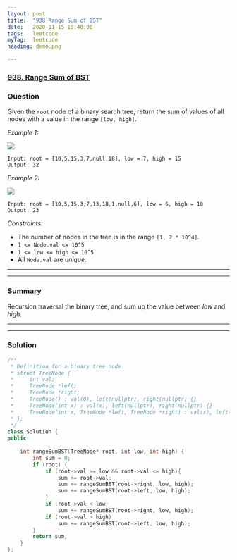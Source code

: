 ```yaml
---
layout: post
title:  "938 Range Sum of BST"
date:   2020-11-15 19:40:00
tags:	leetcode
myTag:	leetcode
headimg: demo.png

---
```


### [938. Range Sum of BST](https://leetcode.com/problems/range-sum-of-bst/)

### Question

Given the `root` node of a binary search tree, return the sum of values of all nodes with a value in the range `[low, high]`.

*Example 1:*

![](https://assets.leetcode.com/uploads/2020/11/05/bst1.jpg)

```
Input: root = [10,5,15,3,7,null,18], low = 7, high = 15
Output: 32
```

*Example 2:*

![](https://assets.leetcode.com/uploads/2020/11/05/bst2.jpg)

```
Input: root = [10,5,15,3,7,13,18,1,null,6], low = 6, high = 10
Output: 23
```

*Constraints:*

+ The number of nodes in the tree is in the range `[1, 2 * 10^4]`.
+ `1 <= Node.val <= 10^5`
+ `1 <= low <= high <= 10^5`
+ All `Node.val` are *unique*.


---
---

### Summary

Recursion traversal the binary tree, and sum up the value between *low* and *high*.

---
---

### Solution

```cpp
/**
 * Definition for a binary tree node.
 * struct TreeNode {
 *     int val;
 *     TreeNode *left;
 *     TreeNode *right;
 *     TreeNode() : val(0), left(nullptr), right(nullptr) {}
 *     TreeNode(int x) : val(x), left(nullptr), right(nullptr) {}
 *     TreeNode(int x, TreeNode *left, TreeNode *right) : val(x), left(left), right(right) {}
 * };
 */
class Solution {
public:
    
    int rangeSumBST(TreeNode* root, int low, int high) {
        int sum = 0;
        if (root) {
            if (root->val >= low && root->val <= high){
                sum += root->val;
                sum += rangeSumBST(root->right, low, high);
                sum += rangeSumBST(root->left, low, high);
            }
            if (root->val < low)
                sum += rangeSumBST(root->right, low, high);
            if (root->val > high)
                sum += rangeSumBST(root->left, low, high);
        }
        return sum;
    }
};
```

